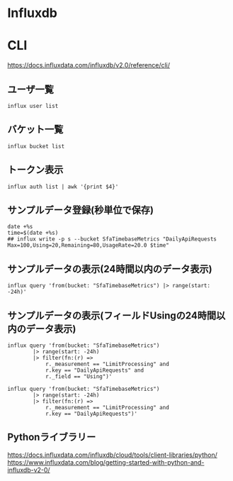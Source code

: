 # Influxdb 

# CLI
https://docs.influxdata.com/influxdb/v2.0/reference/cli/

## ユーザ一覧
    influx user list
## バケット一覧
    influx bucket list

## トークン表示
    influx auth list | awk '{print $4}'

## サンプルデータ登録(秒単位で保存)
    date +%s
    time=$(date +%s)
    ## influx write -p s --bucket SfaTimebaseMetrics "DailyApiRequests Max=100,Using=20,Remaining=80,UsageRate=20.0 $time"

## サンプルデータの表示(24時間以内のデータ表示)
    influx query 'from(bucket: "SfaTimebaseMetrics") |> range(start: -24h)'

## サンプルデータの表示(フィールドUsingの24時間以内のデータ表示)
    influx query 'from(bucket: "SfaTimebaseMetrics") 
            |> range(start: -24h)
            |> filter(fn:(r) =>
                r._measurement == "LimitProcessing" and
                r.key == "DailyApiRequests" and
                r._field == "Using")'

    influx query 'from(bucket: "SfaTimebaseMetrics") 
            |> range(start: -24h)
            |> filter(fn:(r) =>
                r._measurement == "LimitProcessing" and
                r.key == "DailyApiRequests")'


## Pythonライブラリー
https://docs.influxdata.com/influxdb/cloud/tools/client-libraries/python/
https://www.influxdata.com/blog/getting-started-with-python-and-influxdb-v2-0/